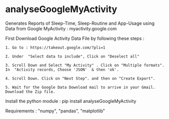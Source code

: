 # analyseGoogleMyActivity
Generates Reports of Sleep-Time, Sleep-Routine and App-Usage using Data from Google MyActivity : myactivity.google.com

First Download Google Activity Data File by following these steps :

    1. Go to : https://takeout.google.com/?pli=1
    
    2. Under  "Select data to include", Click on "Deselect all"
    
    3. Scroll Down and Select "My Activity" . Click on "Multiple formats".   In  "Activity records, Choose 'JSON'  & then 'ok'.
    
    4. Scroll Down. Click on "Next Step". and then on "Create Export".
    
    5. Wait for the Google Data Download mail to arrive in your Gmail. Download the Zip file.
    
    
Install the python module :
pip install analyseGoogleMyActivity


Requirements : "numpy", "pandas", "matplotlib"